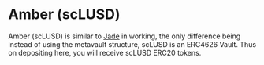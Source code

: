 # Amber (scLUSD)

Amber (scLUSD) is similar to [Jade](https://docs.sandclock.org/current/strategies/v1/jade) in working, the only difference being instead of using the metavault structure, scLUSD is an ERC4626 Vault. Thus on depositing here, you will receive scLUSD ERC20 tokens.&#x20;
